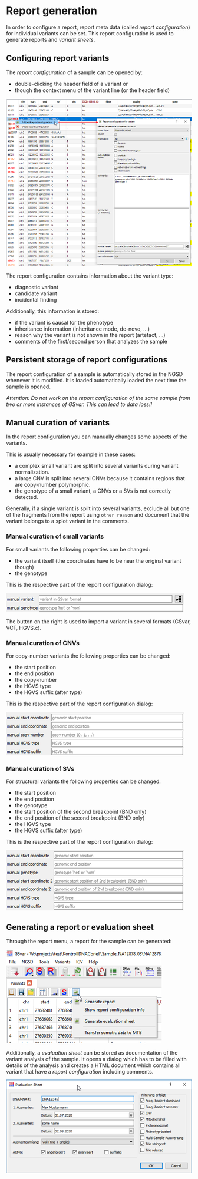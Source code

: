 # Report generation

In order to configure a report, report meta data (called *report configuration*) for individual variants can be set.
This report configuration is used to generate reports and *variant sheets*.

## Configuring report variants

The *report configuration* of a sample can be opened by:

* double-clicking the header field of a variant or
* though the context menu of the variant line (or the header field)

![report_config_variant.png](report_config_variant.png)

The report configuration contains information about the variant type:

* diagnostic variant
* candidate variant
* incidental finding

Additionally, this information is stored:

* if the variant is causal for the phenotype
* inheritance information (inheritance mode, de-novo, ...)
* reason why the variant is not shown in the report (artefact, ...)
* comments of the first/second person that analyzes the sample

## Persistent storage of report configurations

The report configuration of a sample is automatically stored in the NGSD whenever it is modified.
It is loaded automatically loaded the next time the sample is opened.

*Attention: Do not work on the report configuration of the same sample from two or more instances of GSvar. This can lead to data loss!!*

## Manual curation of variants

In the report configuration you can manually changes some aspects of the variants.  

This is usually necessary for example in these cases:

- a complex small variant are split into several variants during variant normalization.
- a large CNV is split into several CNVs because it contains regions that are copy-number polymorphic.
- the genotype of a small variant, a CNVs or a SVs is not correctly detected.

Generally, if a single variant is split into several variants, exclude all but one of the fragments from the report using `other reason` and document that the variant belongs to a splot variant in the comments.

### Manual curation of small variants

For small variants the following properties can be changed:

- the variant itself (the coordinates have to be near the original variant though)
- the genotype

This is the respective part of the report configuration dialog:

![report_generation_curation_small_variants.png](report_generation_curation_small_variants.png)

The button on the right is used to import a variant in several formats (GSvar, VCF, HGVS.c).

### Manual curation of CNVs

For copy-number variants the following properties can be changed:

- the start position
- the end position
- the copy-number
- the HGVS type
- the HGVS suffix (after type)

This is the respective part of the report configuration dialog:

![report_generation_curation_cnvs.png](report_generation_curation_cnvs.png)

### Manual curation of SVs

For structural variants the following properties can be changed:

- the start position
- the end position
- the genotype
- the start position of the second breakpoint (BND only)
- the end position of the second breakpoint (BND only)
- the HGVS type
- the HGVS suffix (after type)

This is the respective part of the report configuration dialog:

![report_generation_curation_svs.png](report_generation_curation_svs.png)

## Generating a report or evaluation sheet

Through the report menu, a report for the sample can be generated:

![evaluation_sheet_menu.png](evaluation_sheet_menu.png)

Additionally, a *evaluation sheet* can be stored as documentation of the variant analysis of the sample. 
It opens a dialog which has to be filled with details of the analysis and creates a HTML document which contains all variant that have a *report configuration* including comments.

![evaluation_sheet_edit_dialog.png](evaluation_sheet_edit_dialog.png)
